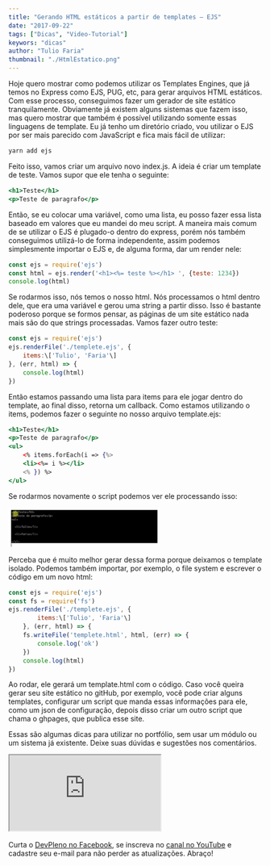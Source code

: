 ```yaml
---
title: "Gerando HTML estáticos a partir de templates – EJS"
date: "2017-09-22"
tags: ["Dicas", "Video-Tutorial"]
keywors: "dicas"
author: "Tulio Faria"
thumbnail: "./HtmlEstatico.png"
---
```



Hoje quero mostrar como podemos utilizar os Templates Engines, que já temos no Express como EJS, PUG, etc, para gerar arquivos HTML estáticos. Com esse processo, conseguimos fazer um gerador de site estático tranquilamente. Obviamente já existem alguns sistemas que fazem isso, mas quero mostrar que também é possível utilizando somente essas linguagens de template. Eu já tenho um diretório criado, vou utilizar o EJS por ser mais parecido com JavaScript e fica mais fácil de utilizar:

```jsx {numberLines: true}
yarn add ejs
```

Feito isso, vamos criar um arquivo novo index.js. A ideia é criar um template de teste. Vamos supor que ele tenha o seguinte:

```jsx {numberLines: true}
<h1>Teste</h1>
<p>Teste de paragrafo</p>
```

Então, se eu colocar uma variável, como uma lista, eu posso fazer essa lista baseado em valores que eu mandei do meu script. A maneira mais comum de se utilizar o EJS é plugado-o dentro do express, porém nós também conseguimos utilizá-lo de forma independente, assim podemos simplesmente importar o EJS e, de alguma forma, dar um render nele:

```jsx {numberLines: true}
const ejs = require('ejs')
const html = ejs.render('<h1><%= teste %></h1> ', {teste: 1234})
console.log(html)
```

Se rodarmos isso, nós temos o nosso html. Nós processamos o html dentro dele, que era uma variável e gerou uma string a partir disso. Isso é bastante poderoso porque se formos pensar, as páginas de um site estático nada mais são do que strings processadas. Vamos fazer outro teste:

```jsx {numberLines: true}
const ejs = require('ejs')
ejs.renderFile('./templete.ejs', {
    items:\['Tulio', 'Faria'\]
}, (err, html) => {
    console.log(html)
})
```

Então estamos passando uma lista para items para ele jogar dentro do template, ao final disso, retorna um callback. Como estamos utilizando o items, podemos fazer o seguinte no nosso arquivo template.ejs:

```jsx {numberLines: true}
<h1>Teste</h1>
<p>Teste de paragrafo</p>
<ul>
    <% items.forEach(i => {%>
    <li><%= i %></li>
    <% }) %>
</ul>
```

Se rodarmos novamente o script podemos ver ele processando isso:

![](05a4fe0f-9a7f-4375-ae8b-d333bc7a6714.png) 
 
Perceba que é muito melhor gerar dessa forma porque deixamos o template isolado. Podemos também importar, por exemplo, o file system e escrever o código em um novo html:

```jsx {numberLines: true}
const ejs = require('ejs')
const fs = require('fs')
ejs.renderFile('./templete.ejs', {
        items:\['Tulio', 'Faria'\]
    }, (err, html) => {
    fs.writeFile('templete.html', html, (err) => {
        console.log('ok')
    })
    console.log(html)
})
```

Ao rodar, ele gerará um template.html com o código. Caso você queira gerar seu site estático no gitHub, por exemplo, você pode criar alguns templates, configurar um script que manda essas informações para ele, como um json de configuração, depois disso criar um outro script que chama o ghpages, que publica esse site.

Essas são algumas dicas para utilizar no portfólio, sem usar um módulo ou um sistema já existente. Deixe suas dúvidas e sugestões nos comentários.

<div class="embed-responsive embed-responsive-16by9 mb-4">
  <iframe class="embed-responsive-item" src="https://www.youtube.com/embed/l09qRMEq_7U" allowfullscreen></iframe>
</div>


Curta o [DevPleno no Facebook](http://www.facebook.com/devpleno), se inscreva no [canal no YouTube](https://www.youtube.com/channel/UC07JWf9A0B1scApbS1Te7Ww) e cadastre seu e-mail para não perder as atualizações. Abraço!